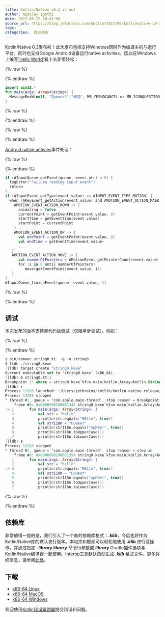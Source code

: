 ```yaml
---
title: Kotlin/Native v0.3 is out
author: Nikolay Igotti
date: 2017-06-22 20:41:00
source_url: https://blog.jetbrains.com/kotlin/2017/06/kotlinnative-v0-3-is-out/
tags: 
categories:  官方动态
---
```


Kotlin/Native 0.3发布啦！此次发布包括支持Windows同时作为编译主机与运行平台，同时也支持Google Android设备运行native activities。因此在Windows上编写['Hello World'](https://github.com/JetBrains/kotlin-native/tree/master/samples/win32)看上去非常轻松：

{% raw %}
<p></p>
{% endraw %}

```kotlin
import win32.*
fun main(args: Array<String>) {
  MessageBoxW(null, "Привет!","标题", MB_YESNOCANCEL or MB_ICONQUESTION)
}
```

{% raw %}
<p></p>
{% endraw %}


{% raw %}
<p><span id="more-5071"></span></p>
{% endraw %}

[Android native activies](https://github.com/JetBrains/kotlin-native/tree/master/samples/androidNativeActivity/src/main/kotlin)事件处理：

{% raw %}
<p></p>
{% endraw %}

```kotlin
if (AInputQueue_getEvent(queue, event.ptr) < 0) {
  logError("Failure reading input event")
  return
}
if (AInputEvent_getType(event.value) == AINPUT_EVENT_TYPE_MOTION) {
  when (AKeyEvent_getAction(event.value) and AMOTION_EVENT_ACTION_MASK) {
    AMOTION_EVENT_ACTION_DOWN -> {
      animating = false
      currentPoint = getEventPoint(event.value, 0)
      startTime = getEventTime(event.value)
      startPoint = currentPoint
    }
    AMOTION_EVENT_ACTION_UP -> {
      val endPoint = getEventPoint(event.value, 0)
      val endTime = getEventTime(event.value)
      ....
   }
   AMOTION_EVENT_ACTION_MOVE -> {
      val numberOfPointers = AMotionEvent_getPointerCount(event.value).toInt()
      for (i in 0 until numberOfPointers)
         move(getEventPoint(event.value, i))
   }
}
AInputQueue_finishEvent(queue, event.value, 1)
```

{% raw %}
<p></p>
{% endraw %}

## 调试

本次发布的版本支持源代码级调试（仅限单步调试）。例如：

{% raw %}
<p></p>
{% endraw %}

```kotlin
$ bin/konanc string0.kt  -g -o string0
$ lldb ./string0.kexe
(lldb) target create "string0.kexe"
Current executable set to 'string0.kexe' (x86_64).
(lldb) b string0.kt:1
Breakpoint 1: where = string0.kexe`kfun:main(kotlin.Array<kotlin.String>) + 4 at string0.kt:1, address = 0x0000000100001344
(lldb) r
Process 12288 launched: '/Users/jetbrains/kotlin/kotlin-native-release/kotlin-native/string0.kexe' (x86_64)
Process 12288 stopped
* thread #1, queue = 'com.apple.main-thread', stop reason = breakpoint 1.1
    frame #0: 0x0000000100001344 string0.kexe`kfun:main(kotlin.Array<kotlin.String>) at string0.kt:1
-> 1       fun main(args: Array<String>) {
   2           val str = "hello"
   3           println(str.equals("HElLo", true))
   4           val strI18n = "Привет"
   5           println(strI18n.equals("прИВет", true))
   6           println(strI18n.toUpperCase())
   7           println(strI18n.toLowerCase())
(lldb) s
Process 12288 stopped
* thread #1, queue = 'com.apple.main-thread', stop reason = step in
    frame #0: 0x0000000100001354 string0.kexe`kfun:main(kotlin.Array<kotlin.String>) at string0.kt:3
   1       fun main(args: Array<String>) {
   2           val str = "hello"
-> 3           println(str.equals("HElLo", true))
   4           val strI18n = "Привет"
   5           println(strI18n.equals("прИВет", true))
   6           println(strI18n.toUpperCase())
   7           println(strI18n.toLowerCase())
```

{% raw %}
<p></p>
{% endraw %}

## 依赖库

非常值得一提的是，我们引入了一个新的依赖库格式：***.klib***，今后也将作为Kotlin/Native库的默认发行版本。本地库和框架可以轻松地使用 ***.klib*** 进行互操作，并通过指定 ***-library library*** 命令行参数或 ***library*** Gradle插件选项与Kotlin/Native编译器一起使用。Interop工具默认自动生成 ***.klib*** 格式文件。更多详细信息，请参阅[此处](https://github.com/JetBrains/kotlin-native/blob/master/LIBRARIES.md)。
## 下载

* [x86-64 Linux](http://download.jetbrains.8686c.com/kotlin/native/kotlin-native-linux-0.3.tar.gz)
* [x86-64 MacOS](http://download.jetbrains.8686c.com/kotlin/native/kotlin-native-macos-0.3.tar.gz)
* [x86-64 Windows](http://download.jetbrains.8686c.com/kotlin/native/kotlin-native-windows-0.3.zip)

欢迎使用[Kotlin错误跟踪器](https://youtrack.jetbrains.com/oauth?state=%2Fnewissue%3Fproject%3Dkotlin)提交错误和问题。
